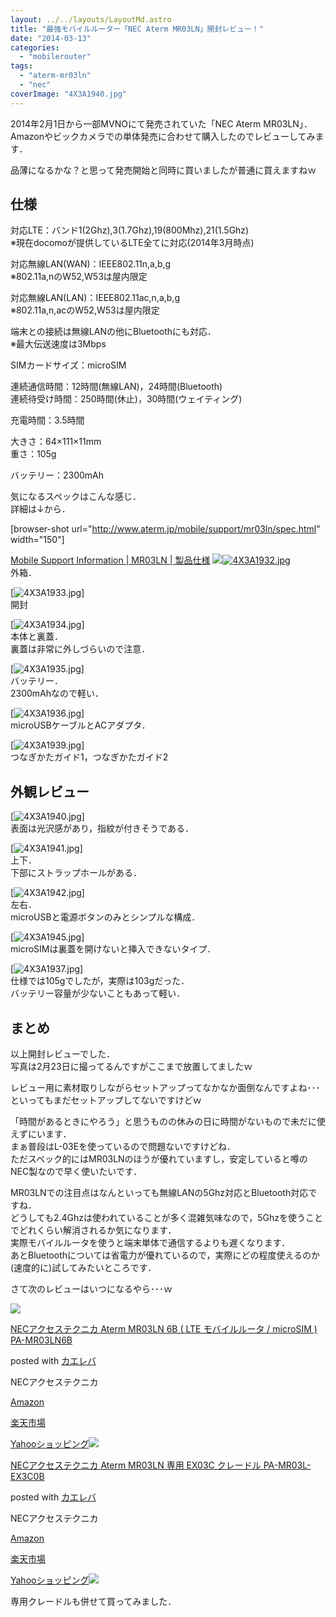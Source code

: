 ```yaml
---
layout: ../../layouts/LayoutMd.astro
title: "最強モバイルルーター「NEC Aterm MR03LN」開封レビュー！"
date: "2014-03-13"
categories: 
  - "mobilerouter"
tags: 
  - "aterm-mr03ln"
  - "nec"
coverImage: "4X3A1940.jpg"
---
```


2014年2月1日から一部MVNOにて発売されていた「NEC Aterm MR03LN」．  
Amazonやビックカメラでの単体発売に合わせて購入したのでレビューしてみます．

品薄になるかな？と思って発売開始と同時に買いましたが普通に買えますねｗ

## 仕様

対応LTE：バンド1(2Ghz),3(1.7Ghz),19(800Mhz),21(1.5Ghz)  
※現在docomoが提供しているLTE全てに対応(2014年3月時点)

対応無線LAN(WAN)：IEEE802.11n,a,b,g  
※802.11a,nのW52,W53は屋内限定

対応無線LAN(LAN)：IEEE802.11ac,n,a,b,g  
※802.11a,n,acのW52,W53は屋内限定

端末との接続は無線LANの他にBluetoothにも対応．  
※最大伝送速度は3Mbps

SIMカードサイズ：microSIM

連続通信時間：12時間(無線LAN)，24時間(Bluetooth)  
連続待受け時間：250時間(休止)，30時間(ウェイティング)

充電時間：3.5時間

大きさ：64×111×11mm  
重さ：105g

バッテリー：2300mAh

気になるスペックはこんな感じ．  
詳細は↓から．

\[browser-shot url="http://www.aterm.jp/mobile/support/mr03ln/spec.html" width="150"\]

[Mobile Support Information | MR03LN | 製品仕様](http://www.aterm.jp/mobile/support/mr03ln/spec.html) [![](/wp/images/4X3A1932.jpg)![4X3A1932.jpg](/wp/images/12732217345_fcb2eb0c35_b.jpg)](http://b.hatena.ne.jp/entry/http://www.aterm.jp/mobile/support/mr03ln/spec.html)  
外箱．

[![4X3A1933.jpg](/wp/images/12732391313_4034597a96_b.jpg)]  
開封

[![4X3A1934.jpg](/wp/images/12732224945_bf14b1e7f5_b.jpg)]  
本体と裏蓋．  
裏蓋は非常に外しづらいので注意．

[![4X3A1935.jpg](/wp/images/12732699924_ec8814217d_b.jpg)]  
バッテリー．  
2300mAhなので軽い．

[![4X3A1936.jpg](/wp/images/12732399983_6269510ac6_b.jpg)]  
microUSBケーブルとACアダプタ．

[![4X3A1939.jpg](/wp/images/12732238805_54f906029c_b.jpg)]  
つなぎかたガイド1，つなぎかたガイド2

## 外観レビュー

[![4X3A1940.jpg](/wp/images/12732715454_47eb8abd6f_b.jpg)]  
表面は光沢感があり，指紋が付きそうである．

[![4X3A1941.jpg](/wp/images/12732246545_12b423d0b6_b.jpg)]  
上下．  
下部にストラップホールがある．

[![4X3A1942.jpg](/wp/images/12732418303_8437dd7814_b.jpg)]  
左右．  
microUSBと電源ボタンのみとシンプルな構成．

[![4X3A1945.jpg](/wp/images/12732428463_5f31b1b805_b.jpg)]  
microSIMは裏蓋を開けないと挿入できないタイプ．

[![4X3A1937.jpg](/wp/images/12732707314_ec6c38d77b_b.jpg)]  
仕様では105gでしたが，実際は103gだった．  
バッテリー容量が少ないこともあって軽い．

## まとめ

以上開封レビューでした．  
写真は2月23日に撮ってるんですがここまで放置してましたｗ

レビュー用に素材取りしながらセットアップってなかなか面倒なんですよね･･･  
といってもまだセットアップしてないですけどｗ

「時間があるときにやろう」と思うものの休みの日に時間がないもので未だに使えずにいます．  
まぁ普段はL-03Eを使っているので問題ないですけどね．  
ただスペック的にはMR03LNのほうが優れていますし，安定していると噂のNEC製なので早く使いたいです．

MR03LNでの注目点はなんといっても無線LANの5Ghz対応とBluetooth対応ですね．  
どうしても2.4Ghzは使われていることが多く混雑気味なので，5Ghzを使うことでどれくらい解消されるか気になります．  
実際モバイルルータを使うと端末単体で通信するよりも遅くなります．  
あとBluetoothについては省電力が優れているので，実際にどの程度使えるのか(速度的に)試してみたいところです．

さて次のレビューはいつになるやら･･･ｗ

[![](/wp/images/419RwQTGapL._SL160_.jpg)](https://www.amazon.co.jp/exec/obidos/ASIN/B00IRWGUMU/mizuka123-22/ref=nosim/)

[NECアクセステクニカ Aterm MR03LN 6B ( LTE モバイルルータ / microSIM ) PA-MR03LN6B](https://www.amazon.co.jp/exec/obidos/ASIN/B00IRWGUMU/mizuka123-22/ref=nosim/)

posted with [カエレバ](http://kaereba.com)

NECアクセステクニカ

[Amazon](http://www.amazon.co.jp/gp/search?keywords=MR03LN%20PA-MR03LN6B&__mk_ja_JP=%83J%83%5E%83J%83i&tag=mizuka123-22 "アマゾン")

[楽天市場](http://hb.afl.rakuten.co.jp/hgc/032b53ee.4b34c5ee.0f4a541e.f440145e/?pc=http%3A%2F%2Fsearch.rakuten.co.jp%2Fsearch%2Fmall%2FMR03LN%2520PA-MR03LN6B%2F-%2Ff.1-p.1-s.1-sf.0-st.A-v.2%3Fx%3D0%26scid%3Daf_ich_link_urltxt%26m%3Dhttp%3A%2F%2Fm.rakuten.co.jp%2F "楽天市場")

[Yahooショッピング![](/wp/images/31pE631DLjL._SL160_.jpg)](//ck.jp.ap.valuecommerce.com/servlet/referral?sid=3066752&pid=881990642&vc_url=http%3A%2F%2Fshopping.search.yahoo.co.jp%2Fsearch%3FuIv%3Don%26ei%3DUTF-8%26tab_ex%3Dcommerce%26slider%3D0%26va%3DMR03LN%2520PA-MR03LN6B "Yahooショッピング")

[NECアクセステクニカ Aterm MR03LN 専用 EX03C クレードル PA-MR03L-EX3C0B](https://www.amazon.co.jp/exec/obidos/ASIN/B00IIHVMOK/mizuka123-22/ref=nosim/)

posted with [カエレバ](http://kaereba.com)

NECアクセステクニカ

[Amazon](http://www.amazon.co.jp/gp/search?keywords=MR03LN%20EX03C%20PA-MR03L-EX3C0B&__mk_ja_JP=%83J%83%5E%83J%83i&tag=mizuka123-22 "アマゾン")

[楽天市場](http://hb.afl.rakuten.co.jp/hgc/032b53ee.4b34c5ee.0f4a541e.f440145e/?pc=http%3A%2F%2Fsearch.rakuten.co.jp%2Fsearch%2Fmall%2FMR03LN%2520EX03C%2520PA-MR03L-EX3C0B%2F-%2Ff.1-p.1-s.1-sf.0-st.A-v.2%3Fx%3D0%26scid%3Daf_ich_link_urltxt%26m%3Dhttp%3A%2F%2Fm.rakuten.co.jp%2F "楽天市場")

[Yahooショッピング![](//ad.jp.ap.valuecommerce.com/servlet/gifbanner?sid=3066752&pid=881990642)](//ck.jp.ap.valuecommerce.com/servlet/referral?sid=3066752&pid=881990642&vc_url=http%3A%2F%2Fshopping.search.yahoo.co.jp%2Fsearch%3FuIv%3Don%26ei%3DUTF-8%26tab_ex%3Dcommerce%26slider%3D0%26va%3DMR03LN%2520EX03C%2520PA-MR03L-EX3C0B "Yahooショッピング")

専用クレードルも併せて買ってみました．
